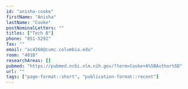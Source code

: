```yaml
---
id: "anisha-cooke"
firstName: "Anisha"
lastName: "Cooke"
postNominalLetters: ""
titles: ["Tech B"]
phone: "851-5292"
fax: ""
email: "ac4268@cumc.columbia.edu"
room: "401B"
researchAreas: []
pubmed: "https://pubmed.ncbi.nlm.nih.gov/?term=Cooke+A%5BAuthor%5D"
url: ""
tags: ["page-format::short", "publication-format::recent"]
---
```

